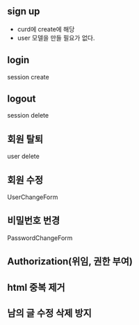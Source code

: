 ## sign up

- curd에 create에 해당
- user 모델을 만들 필요가 없다.

## login

session create

## logout

session delete

## 회원 탈퇴

user delete

## 회원 수정

UserChangeForm

## 비밀번호 번경

PasswordChangeForm

## Authorization(위임, 권한 부여)

## html 중복 제거

## 남의 글 수정 삭제 방지
